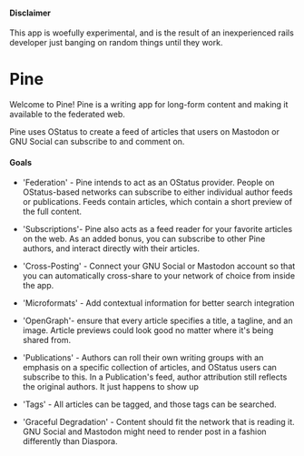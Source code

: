 #### Disclaimer
This app is woefully experimental, and is the result of an inexperienced rails
developer just banging on random things until they work.

# Pine

Welcome to Pine! Pine is a writing app for long-form content and making it
available to the federated web.

Pine uses OStatus to create a feed of articles that users on Mastodon or GNU
Social can subscribe to and comment on.

#### Goals

* 'Federation' - Pine intends to act as an OStatus provider. People on
OStatus-based networks can subscribe to either individual author feeds or
publications. Feeds contain articles, which contain a short preview of the
full content.

* 'Subscriptions'- Pine also acts as a feed reader for your favorite articles
on the web. As an added bonus, you can subscribe to other Pine authors, and
interact directly with their articles.

* 'Cross-Posting' - Connect your GNU Social or Mastodon account so that you
can automatically cross-share to your network of choice from inside the app.

* 'Microformats' - Add contextual information for better search integration

* 'OpenGraph'- ensure that every article specifies a title, a tagline, and
an image. Article previews could look good no matter where it's being shared
from.

* 'Publications' - Authors can roll their own writing groups with an emphasis
on a specific collection of articles, and OStatus users can subscribe to this.
In a Publication's feed, author attribution still reflects the original authors.
It just happens to show up 

* 'Tags' - All articles can be tagged, and those tags can be searched.

* 'Graceful Degradation' - Content should fit the network that is reading it.
GNU Social and Mastodon might need to render post in a fashion differently
than Diaspora.
